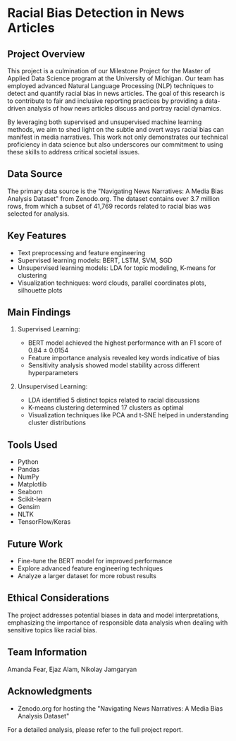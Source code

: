 # Racial Bias Detection in News Articles

## Project Overview
This project is a culmination of our Milestone Project for the Master of Applied Data Science program at the University of Michigan. Our team has employed advanced Natural Language Processing (NLP) techniques to detect and quantify racial bias in news articles. The goal of this research is to contribute to fair and inclusive reporting practices by providing a data-driven analysis of how news articles discuss and portray racial dynamics.

By leveraging both supervised and unsupervised machine learning methods, we aim to shed light on the subtle and overt ways racial bias can manifest in media narratives. This work not only demonstrates our technical proficiency in data science but also underscores our commitment to using these skills to address critical societal issues.

## Data Source
The primary data source is the "Navigating News Narratives: A Media Bias Analysis Dataset" from Zenodo.org. The dataset contains over 3.7 million rows, from which a subset of 41,769 records related to racial bias was selected for analysis.

## Key Features
- Text preprocessing and feature engineering
- Supervised learning models: BERT, LSTM, SVM, SGD
- Unsupervised learning models: LDA for topic modeling, K-means for clustering
- Visualization techniques: word clouds, parallel coordinates plots, silhouette plots

## Main Findings
1. Supervised Learning:
   - BERT model achieved the highest performance with an F1 score of 0.84 ± 0.0154
   - Feature importance analysis revealed key words indicative of bias
   - Sensitivity analysis showed model stability across different hyperparameters

2. Unsupervised Learning:
   - LDA identified 5 distinct topics related to racial discussions
   - K-means clustering determined 17 clusters as optimal
   - Visualization techniques like PCA and t-SNE helped in understanding cluster distributions

## Tools Used
- Python
- Pandas
- NumPy
- Matplotlib
- Seaborn
- Scikit-learn
- Gensim
- NLTK
- TensorFlow/Keras

## Future Work
- Fine-tune the BERT model for improved performance
- Explore advanced feature engineering techniques
- Analyze a larger dataset for more robust results

## Ethical Considerations
The project addresses potential biases in data and model interpretations, emphasizing the importance of responsible data analysis when dealing with sensitive topics like racial bias.

## Team Information
Amanda Fear, Ejaz Alam, Nikolay Jamgaryan

## Acknowledgments
- Zenodo.org for hosting the "Navigating News Narratives: A Media Bias Analysis Dataset"

For a detailed analysis, please refer to the full project report.
